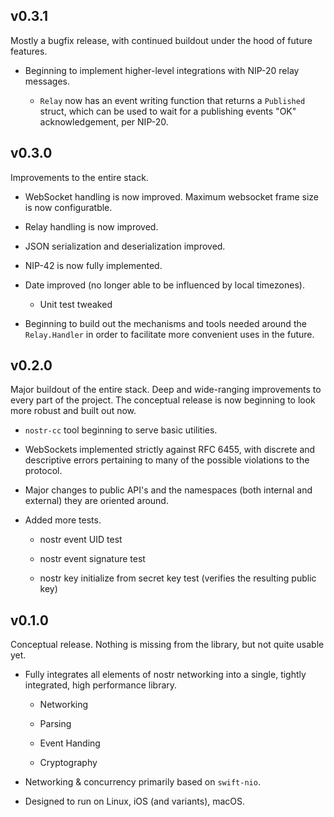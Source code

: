 ## v0.3.1

Mostly a bugfix release, with continued buildout under the hood of future features.

- Beginning to implement higher-level integrations with NIP-20 relay messages.

	- `Relay` now has an event writing function that returns a `Published` struct, which can be used to wait for a publishing events "OK" acknowledgement, per NIP-20.

## v0.3.0

Improvements to the entire stack.

- WebSocket handling is now improved. Maximum websocket frame size is now configuratble.

- Relay handling is now improved.

- JSON serialization and deserialization improved.

- NIP-42 is now fully implemented.

- Date improved (no longer able to be influenced by local timezones).

	- Unit test tweaked
	
- Beginning to build out the mechanisms and tools needed around the `Relay.Handler` in order to facilitate more convenient uses in the future.

## v0.2.0

Major buildout of the entire stack. Deep and wide-ranging improvements to every part of the project. The conceptual release is now beginning to look more robust and built out now.

- `nostr-cc` tool beginning to serve basic utilities.

- WebSockets implemented strictly against RFC 6455, with discrete and descriptive errors pertaining to many of the possible violations to the protocol.

- Major changes to public API's and the namespaces (both internal and external) they are oriented around.

- Added more tests.

	- nostr event UID test

	- nostr event signature test

	- nostr key initialize from secret key test (verifies the resulting public key)

## v0.1.0

Conceptual release. Nothing is missing from the library, but not quite usable yet.

- Fully integrates all elements of nostr networking into a single, tightly integrated, high performance library.

	- Networking

	- Parsing

	- Event Handing

	- Cryptography

- Networking & concurrency primarily based on `swift-nio`.

- Designed to run on Linux, iOS (and variants), macOS.
